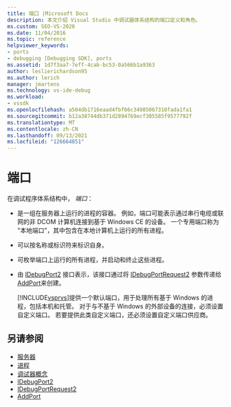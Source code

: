```yaml
---
title: 端口 |Microsoft Docs
description: 本文介绍 Visual Studio 中调试器体系结构的端口定义和角色。
ms.custom: SEO-VS-2020
ms.date: 11/04/2016
ms.topic: reference
helpviewer_keywords:
- ports
- debugging [Debugging SDK], ports
ms.assetid: 1d7f3aa7-7eff-4cab-bc53-0a566b1a9363
author: leslierichardson95
ms.author: lerich
manager: jmartens
ms.technology: vs-ide-debug
ms.workload:
- vssdk
ms.openlocfilehash: a504db1716eaad4fbf66c34985067310fada1fa1
ms.sourcegitcommit: b12a38744db371d2894769ecf305585f9577792f
ms.translationtype: MT
ms.contentlocale: zh-CN
ms.lasthandoff: 09/13/2021
ms.locfileid: "126664851"
---
```

# <a name="ports"></a>端口
在调试程序体系结构中， *端口*：

- 是一组在服务器上运行的进程的容器。 例如，端口可能表示通过串行电缆或联网的非 DCOM 计算机连接到基于 Windows CE 的设备。 一个专用端口称为 "本地端口"，其中包含在本地计算机上运行的所有进程。

- 可以按名称或标识符来标识自身。

- 可枚举端口上运行的所有进程，并启动和终止这些进程。

- 由 [IDebugPort2](../../extensibility/debugger/reference/idebugport2.md) 接口表示，该接口通过将 [IDebugPortRequest2](../../extensibility/debugger/reference/idebugportrequest2.md) 参数传递给 [AddPort](../../extensibility/debugger/reference/idebugportsupplier2-addport.md)来创建。

  [!INCLUDE[vsprvs](../../code-quality/includes/vsprvs_md.md)]提供一个默认端口，用于处理所有基于 Windows 的进程，包括本机和托管。 对于与不基于 Windows 的外部设备的连接，必须设置自定义端口。 若要提供此类自定义端口，还必须设置自定义端口供应商。

## <a name="see-also"></a>另请参阅
- [服务器](../../extensibility/debugger/servers-visual-studio-sdk.md)
- [进程](../../extensibility/debugger/processes.md)
- [调试器概念](../../extensibility/debugger/debugger-concepts.md)
- [IDebugPort2](../../extensibility/debugger/reference/idebugport2.md)
- [IDebugPortRequest2](../../extensibility/debugger/reference/idebugportrequest2.md)
- [AddPort](../../extensibility/debugger/reference/idebugportsupplier2-addport.md)
